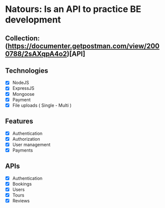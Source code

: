 # Natours: Is an API to practice BE development
## Collection: (https://documenter.getpostman.com/view/2000788/2sAXqpA4o2)[API]
## Technologies  
  - [x] NodeJS
  - [x] ExpressJS
  - [x] Mongoose
  - [x] Payment
  - [x] File uploads ( Single - Multi )

## Features
  - [x] Authentication
  - [x] Authorization
  - [x] User management
  - [x] Payments

## APIs
  - [x] Authentication
  - [x] Bookings
  - [x] Users
  - [x] Tours
  - [x] Reviews
